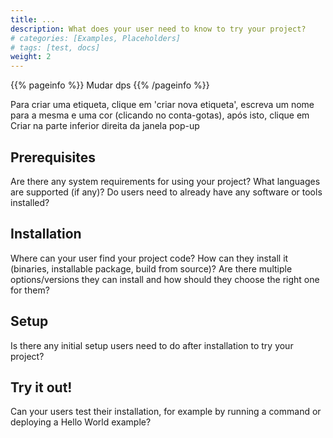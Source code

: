 ```yaml
---
title: ...
description: What does your user need to know to try your project?
# categories: [Examples, Placeholders]
# tags: [test, docs]
weight: 2
---
```


{{% pageinfo %}}
Mudar dps
{{% /pageinfo %}}

Para criar uma etiqueta, clique em 'criar nova etiqueta', escreva um nome para a mesma e uma cor (clicando no conta-gotas), após isto, clique em Criar na parte inferior direita da janela pop-up

## Prerequisites

Are there any system requirements for using your project? What languages are supported (if any)? Do users need to already have any software or tools installed?

## Installation

Where can your user find your project code? How can they install it (binaries, installable package, build from source)? Are there multiple options/versions they can install and how should they choose the right one for them?

## Setup

Is there any initial setup users need to do after installation to try your project?

## Try it out!

Can your users test their installation, for example by running a command or deploying a Hello World example?

